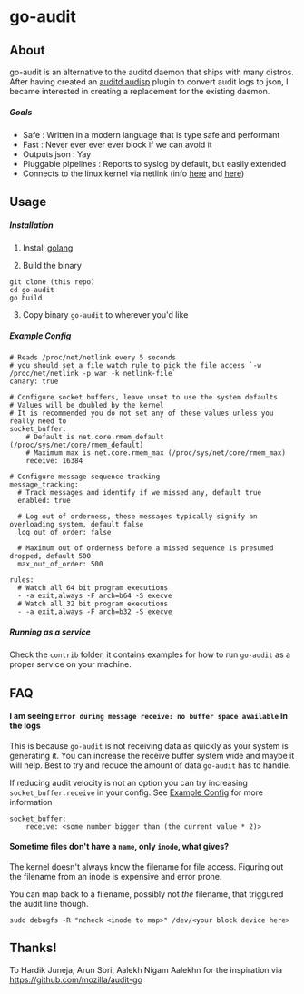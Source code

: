 # go-audit

## About

go-audit is an alternative to the auditd daemon that ships with many distros.
After having created an [auditd audisp](https://people.redhat.com/sgrubb/audit/) plugin to convert audit logs to json, 
I became interested in creating a replacement for the existing daemon.

##### Goals

* Safe : Written in a modern language that is type safe and performant
* Fast : Never ever ever ever block if we can avoid it
* Outputs json : Yay
* Pluggable pipelines : Reports to syslog by default, but easily extended
* Connects to the linux kernel via netlink (info [here](https://git.kernel.org/cgit/linux/kernel/git/stable/linux-stable.git/tree/kernel/audit.c?id=refs/tags/v3.14.56) and [here](https://git.kernel.org/cgit/linux/kernel/git/stable/linux-stable.git/tree/include/uapi/linux/audit.h?h=linux-3.14.y))

## Usage

##### Installation

1. Install [golang](https://golang.org/doc/install)

2. Build the binary
  ```
  git clone (this repo)
  cd go-audit
  go build
  ```
3. Copy binary `go-audit` to wherever you'd like

##### Example Config 

```
# Reads /proc/net/netlink every 5 seconds
# you should set a file watch rule to pick the file access `-w /proc/net/netlink -p war -k netlink-file`
canary: true

# Configure socket buffers, leave unset to use the system defaults
# Values will be doubled by the kernel 
# It is recommended you do not set any of these values unless you really need to
socket_buffer:
    # Default is net.core.rmem_default (/proc/sys/net/core/rmem_default)
    # Maximum max is net.core.rmem_max (/proc/sys/net/core/rmem_max)
    receive: 16384

# Configure message sequence tracking
message_tracking:
  # Track messages and identify if we missed any, default true
  enabled: true

  # Log out of orderness, these messages typically signify an overloading system, default false
  log_out_of_order: false
  
  # Maximum out of orderness before a missed sequence is presumed dropped, default 500
  max_out_of_order: 500

rules:
  # Watch all 64 bit program executions
  - -a exit,always -F arch=b64 -S execve
  # Watch all 32 bit program executions
  - -a exit,always -F arch=b32 -S execve
```

##### Running as a service
 
Check the `contrib` folder, it contains examples for how to run `go-audit` as a proper service on your machine.

## FAQ

#### I am seeing `Error during message receive: no buffer space available` in the logs

This is because `go-audit` is not receiving data as quickly as your system is generating it. You can increase
the receive buffer system wide and maybe it will help. Best to try and reduce the amount of data `go-audit` has
to handle.

If reducing audit velocity is not an option you can try increasing `socket_buffer.receive` in your config.
See [Example Config](#example-config) for more information

```
socket_buffer:
    receive: <some number bigger than (the current value * 2)>
```

#### Sometime files don't have a `name`, only `inode`, what gives?

The kernel doesn't always know the filename for file access. Figuring out the filename from an inode is expensive and
error prone.

You can map back to a filename, possibly not *the* filename, that triggured the audit line though.

```
sudo debugfs -R "ncheck <inode to map>" /dev/<your block device here>
```

## Thanks!

To Hardik Juneja, Arun Sori, Aalekh Nigam Aalekhn for the inspiration via https://github.com/mozilla/audit-go
